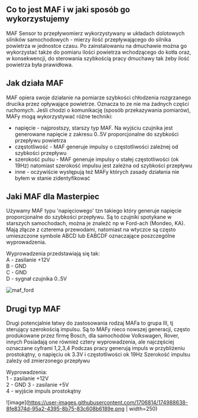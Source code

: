 

## Co to jest MAF i w jaki sposób go wykorzystujemy
MAF Sensor to przepływomierz wykorzystywany w układach dolotowych silników samochodowych - mierzy ilość przepływającego do silnika powietrza w jednostce czasu.
Po zainstalowaniu na dmuchawie można go wykorzystać także do pomiaru ilości powietrza wchodzącego do kotła oraz, w konsekwencji, do sterowania szybkością pracy dmuchawy tak żeby ilość powietrza była prawidłowa.

## Jak działa MAF
MAF opiera swoje działanie na pomiarze szybkości chłodzenia rozgrzanego drucika przez opływające powietrze. Oznacza to ze nie ma żadnych części ruchomych.
Jeśli chodzi o komunikację (sposób przekazywania pomiarów), MAFy mogą wykorzystywać różne techniki:
* napięcie - najprostszy, starszy typ MAF. Na wyjściu czujnika jest generowane napięcie z zakresu 0..5V proporcjonalne do szybkości przepływu powietrza
* częstotliwość - MAF generuje impulsy o częstotliwości zależnej od szybkości przepływu
* szerokość pulsu - MAF generuje impulsy o stałej częstotliwości (ok 19Hz) natomiast szerokość impulsu jest zależna od szybkości przepływu
* inne - oczywiście występują też MAFy których zasady działania nie byłem w stanie zidentyfikować

## Jaki MAF dla Masterpiec
Używamy MAF typu 'napięciowego' tzn takiego który generuje napięcie proporcjonalne do szybkości przepływu. Są to czujniki spotykane w starszych samochodach, można je znaleźć np w Ford-ach (Mondeo, KA). Mają złącze z czterema przewodami, natomiast na wtyczce są często umieszczone symbole ABCD lub EABCDF oznaczające poszczególne wyprowadzenia.

Wyprowadzenia przedstawiają się tak: <br>
A - zasilanie +12V<br>
B - GND<br>
C - GND<br>
D - sygnał czujnika 0..5V<br>

![maf_ford](https://user-images.githubusercontent.com/1706814/174986853-192e27db-4cfa-488d-8cd3-0739687729a8.jpg)

## Drugi typ MAF
Drugi potencjalnie łatwy do zastosowania rodzaj MAFa to grupa III, tj sterujący szerokością impulsu.
Są to MAFy nieco nowszej generacji, często produkowane przez firmę Bosch, dla samochodów Volkswagen, Rover, innych
Posiadają one również cztery wyprowadzenia, ale najczęściej oznaczane cyframi 1,2,3,4
Podczas pracy generują impuls w przybliżeniu prostokątny, o napięciu ok 3.3V i częstotliwości ok 19Hz
Szerokość impulsu zależy od zmierzonego przepływu

Wyprowadzenia: <br>
1 - zasilanie +12V <br>
2 - GND
3 - zasilanie +5V<br>
4 - wyjście impuls prostokątny<br>


![image](https://user-images.githubusercontent.com/1706814/174988638-8fe8374d-95a2-4395-8b75-83c608b6189e.png | width=250)



